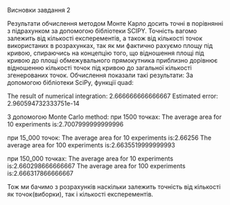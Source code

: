 Висновки завдання 2

Результати обчислення методом Монте Карло досить точні в порівнянні з підрахунком за допомогою бібліотеки SCIPY. Точність вагомо залежить  від кількості експерементів, а також від кількості точок використаних в розрахунках, так як ми фактично рахуємо площу під кривою, спираючись на концепцію того, що відношення площі під кривою до площі обмежувального прямокутника приблизно дорівнює відношенню кількості точок під кривою до загальної кількості згенерованих точок.
Обчислення показали такі результати:
За допомогою бібліотеки SciPy, функції quad:

The result of numerical integration: 2.666666666666667
Estimated error: 2.960594732333751e-14

З допомогою Monte Carlo method:
при 1500 точках:
The average area for 10 experiments is:2.7007999999999996

при 15_000 точок:
The average area for 10 experiments is:2.66256
The average area for 100 experiments is:2.6635519999999993

при 150_000 точках:
The average area for 10 experiments is:2.660298666666667
The average area for 100 experiments is:2.666317866666667

Тож ми бачимо з розрахунків наскільки залежить точність від кількості як точок(виборки), так і кількості експерементів.

